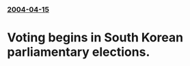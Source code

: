 ### [2004-04-15](/news/2004/04/15/index.md)

#  Voting begins in South Korean parliamentary elections.



